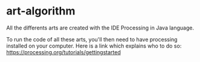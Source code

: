 # art-algorithm
All the differents arts are created with the IDE Processing in Java language.

To run the code of all these arts, you'll then need to have processing installed on your computer. Here is a link which explains who to do so: https://processing.org/tutorials/gettingstarted
